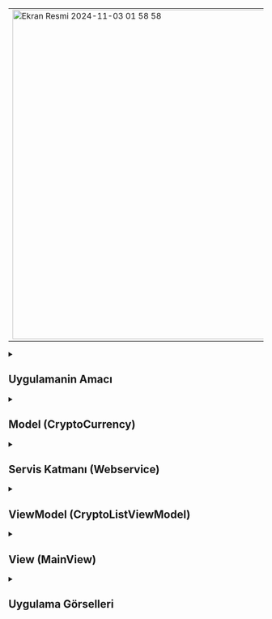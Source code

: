 <table>
  <tr>
    <td>
      <img width="650" alt="Ekran Resmi 2024-11-03 01 58 58" src="https://github.com/user-attachments/assets/678ee4a4-04f5-4125-a971-be9a92f50ee0">
    </td>
    <td>
      <strong>Async-Await:</strong><br>
      Servis katmanında <code>downloadCurrenciesAsync</code> ve <code>downloadCurrenciesContinuation</code> fonksiyonları async-await yapısıyla veri çekme işlevini sağlar. Bu yapı sayesinde veri çekme işlemleri daha okunaklı hale gelir.<br><br>
      <strong>Continuation:</strong><br>
      <code>downloadCurrenciesContinuation</code> fonksiyonu, eski <code>completion handler</code> yapısındaki <code>downloadCurrencies</code> fonksiyonunu async-await ile uyumlu hale getirir. <code>withCheckedThrowingContinuation</code> ile asenkron süreçler, eski yapılarla uyumlu hale gelir.<br><br>
      <strong>Actors Kullanımı:</strong><br>
      <code>@MainActor</code> ile işaretlenmiş <code>CryptoListViewModel</code> sınıfı, Swift’in actor modeline uygundur. Bu model, <code>cryptoList</code> gibi verilerin thread-safe bir şekilde güncellenmesini sağlar ve veri yarış koşullarını önler.
    </td>
  </tr>
</table>





 <details>
    <summary><h2>Uygulamanin Amacı</h2></summary>
    Async-Await: Servis katmanında downloadCurrenciesAsync ve downloadCurrenciesContinuation fonksiyonları async-await yapısıyla veri çekme işlevini sağlar. Bu yapı sayesinde veri çekme işlemleri daha okunaklı hale gelir.
    Continuation: downloadCurrenciesContinuation fonksiyonu, eski completion handler yapısındaki downloadCurrencies fonksiyonunu async-await ile uyumlu hale getirir. withCheckedThrowingContinuation ile asenkron süreçler, eski yapılarla uyumlu hale gelir.
    Actors Kullanımı: @MainActor ile işaretlenmiş CryptoListViewModel sınıfı, Swift’in actor modeline uygundur. Bu model, cryptoList gibi verilerin thread-safe bir şekilde güncellenmesini sağlar ve veri yarış koşullarını önler.
  </details>  

  <details>
    <summary><h2>Model (CryptoCurrency)</h2></summary>
    Model, CryptoCurrency struct'ıdır ve Hashable, Decodable, ve Identifiable protokollerini uygulamaktadır. Model, kripto para birimlerinin bilgilerini (currency ve price) ve eşsiz bir UUID (id) içerir. CodingKeys enum'u, JSON verisindeki anahtar adlarını belirlemek için kullanılmıştır.
    
    ```
     struct CryptoCurrency :  Hashable ,  Decodable , Identifiable {
    let id = UUID()
    let currency: String
    let price : String
    
    private enum CodingKeys : String , CodingKey {
        case currency = "currency"
        case price = "price"
    }
    }

    ```
  </details> 

  <details>
    <summary><h2>Servis Katmanı (Webservice)</h2></summary>
    Webservice sınıfı, kripto para verilerini JSON dosyasından indirmek için çeşitli yöntemler sunmaktadır.

  <details>
    <summary><h2>Async-Await Kullanımı</h2></summary>
    downloadCurrenciesAsync fonksiyonunda, async-await ile URLSession kullanılarak asenkron veri indirilmesi sağlanmıştır. Bu fonksiyon, await anahtar kelimesi ile veriyi indirir ve ardından JSONDecoder ile kodunu çözümler. Sonuç olarak [CryptoCurrency] dizisini döndürür.
   
    ```
    func downloadCurrenciesAsync(url: URL) async throws -> [CryptoCurrency] {
    let (data, _) = try await URLSession.shared.data(from: url)
    let currencies = try? JSONDecoder().decode([CryptoCurrency].self, from: data)
    return currencies ?? []
    }
    ```
  </details> 


  <details>
    <summary><h2>Continuation Kullanımı</h2></summary>
    ownloadCurrenciesContinuation fonksiyonu, eski completion handler yapısındaki downloadCurrencies fonksiyonunu çağırarak, withCheckedThrowingContinuation kullanır. Bu, async-await'e geçişi daha kontrollü hale getirir. continuation.resume(returning:) veya continuation.resume(throwing:) kullanarak başarılı veya başarısız durumlara göre dönüş yapılır.
   
    ```
    func downloadCurrenciesContinuation(url: URL) async throws -> [CryptoCurrency] {
    try await withCheckedThrowingContinuation { continuation in
        downloadCurrencies(url: url) { result in
            switch result {
            case .success(let cryptos):
                continuation.resume(returning: cryptos ?? [])
            case .failure(let error):
                continuation.resume(throwing: error)
            }
        }
    }
    }

    ```
  </details> 
    

  </details> 

  <details>
    <summary><h2>ViewModel (CryptoListViewModel)</h2></summary>
   CryptoListViewModel sınıfı, ObservableObject protokolünü uygular ve arayüze güncellemeler gönderebilmek için @Published bir cryptoList listesine sahiptir.
   Continuation Fonksiyonu: downloadCryptosContination adlı fonksiyon, downloadCurrenciesContinuation fonksiyonunu çağırır. Bu, async-await yapısını kullanarak indirme işlemini gerçekleştirir ve self.cryptoList'i günceller.
    
    ```
         func downloadCryptosContination(url: URL) async {
    do {
        let cryptos = try await webservice.downloadCurrenciesContinuation(url: url)
        self.cryptoList = cryptos.map(CryptoViewModel.init)
    } catch {
        print(error)
    }
    }



    
    ```
  </details> 


  <details>
    <summary><h2>View (MainView)</h2></summary>
   MainView, bir List bileşeni içinde kripto para birimlerini gösterir.
   Async-Await ile Veri Yenileme: Kullanıcı "Refresh" düğmesine bastığında, Task bloğu ile cryptoListViewModel.downloadCryptosContination çağrılır. await ile çağrılan bu fonksiyon, listeyi güncelleyerek yeni verileri getirir.
    
    ```
        override func update(_ currentTime: TimeInterval) {
        for node in children {
            if node.position.x < -300 {
                node.removeFromParent()
            }
        }
        
        if !isGamerOver {
            score += 1
        }
    }


    ```
  </details> 

<details>
    <summary><h2>Uygulama Görselleri </h2></summary>
    
    
 <table style="width: 100%;">
    <tr>
        <td style="text-align: center; width: 16.67%;">
            <h4 style="font-size: 14px;">Oyun Basladiktan sonra</h4>
            <img src="https://github.com/user-attachments/assets/678ee4a4-04f5-4125-a971-be9a92f50ee0" style="width: 100%; height: auto;">
        </td>
    </tr>
</table>
  </details> 
